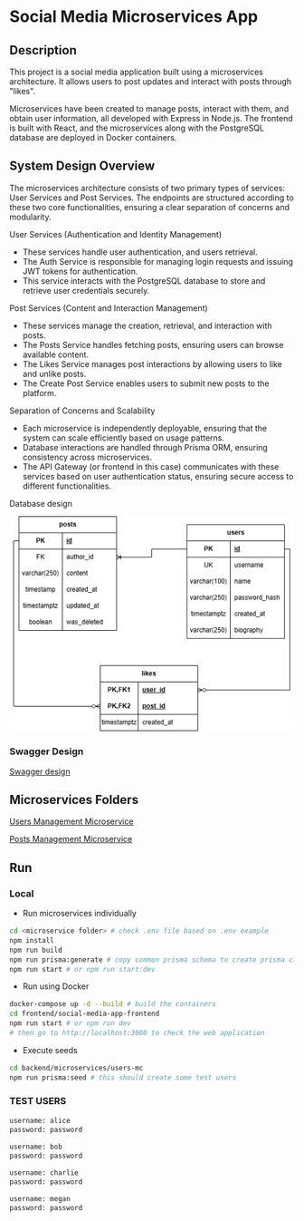 # Social Media Microservices App

## Description
This project is a social media application built using a microservices architecture. It allows users to post updates and interact with posts through "likes".

Microservices have been created to manage posts, interact with them, and obtain user information, all developed with Express in Node.js. The frontend is built with React, and the microservices along with the PostgreSQL database are deployed in Docker containers.

## System Design Overview

The microservices architecture consists of two primary types of services: User Services and Post Services. The endpoints are structured according to these two core functionalities, ensuring a clear separation of concerns and modularity.

User Services (Authentication and Identity Management)
-	These services handle user authentication, and users retrieval.
-	The Auth Service is responsible for managing login requests and issuing JWT tokens for authentication.
-	This service interacts with the PostgreSQL database to store and retrieve user credentials securely.

Post Services (Content and Interaction Management)
-	These services manage the creation, retrieval, and interaction with posts.
-	The Posts Service handles fetching posts, ensuring users can browse available content.
-	The Likes Service manages post interactions by allowing users to like and unlike posts.
-	The Create Post Service enables users to submit new posts to the platform.

Separation of Concerns and Scalability
-	Each microservice is independently deployable, ensuring that the system can scale efficiently based on usage patterns.
-	Database interactions are handled through Prisma ORM, ensuring consistency across microservices.
-	The API Gateway (or frontend in this case) communicates with these services based on user authentication status, ensuring secure access to different functionalities.

Database design

![DB Design](/img/db_design.png)

### Swagger Design

[Swagger design](/backend/docs/swagger.yml)

## Microservices Folders

[Users Management Microservice](/backend/microservices/users-mc/)

[Posts Management Microservice](/backend/microservices/posts-mc/)


## Run

### Local

- Run microservices individually

```bash
cd <microservice folder> # check .env file based on .env example
npm install
npm run build
npm run prisma:generate # copy common prisma schema to create prisma client
npm run start # or npm run start:dev
```

- Run using Docker
```bash
docker-compose up -d --build # build the containers
cd frontend/social-media-app-frontend
npm run start # or npm run dev
# then go to http://localhost:3000 to check the web application
```

- Execute seeds
```bash
cd backend/microservices/users-mc
npm run prisma:seed # this should create some test users
```

### TEST USERS
```
username: alice
password: password
```
```
username: bob
password: password
```
```
username: charlie
password: password
```
```
username: megan
password: password
```
